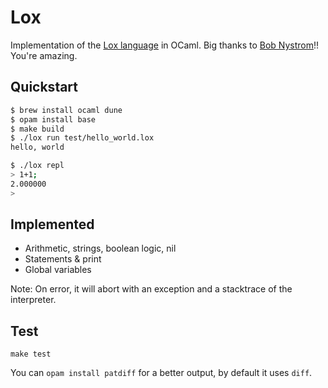 # Lox

Implementation of the [Lox language](http://www.craftinginterpreters.com/) in OCaml.
Big thanks to [Bob Nystrom](https://github.com/munificent)!! You're amazing.

## Quickstart

```sh
$ brew install ocaml dune
$ opam install base
$ make build
$ ./lox run test/hello_world.lox
hello, world

$ ./lox repl
> 1+1;
2.000000
>

```

## Implemented

- Arithmetic, strings, boolean logic, nil
- Statements & print
- Global variables

Note: On error, it will abort with an exception and a stacktrace of the interpreter.

## Test

`make test`

You can `opam install patdiff` for a better output, by default it uses `diff`.
